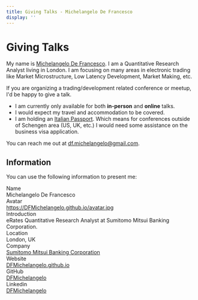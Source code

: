 ```yaml
---
title: Giving Talks - Michelangelo De Francesco
display: ''
---
```


# Giving Talks

My name is [Michelangelo De Francesco](/). I am a Quantitative Research Analyst living in London. I am focusing on many areas in electronic trading like Market Microstructure, Low Latency Development, Market Making, etc.

<!-- [Here are the talks I have given](/talks). -->

If you are organizing a trading/development related conference or meetup, I'd be happy to give a talk.

- I am currently only available for both **in-person** and **online** talks.
- I would expect my travel and accommodation to be covered.
- I am holding an [Italian Passport](https://www.passportindex.org/passport/italy/). Which means for conferences outside of Schengen area (US, UK, etc.) I would need some assistance on the business visa application.

You can reach me out at [df.michelangelo@gmail.com](mailto:df.michelangelo@gmail.com).

## Information

You can use the following information to present me:

<div grid="~ cols-[max-content_1fr] gap-1">
  <div text-right pr2 op50 font-bold>Name</div>
  <TextCopy>Michelangelo De Francesco</TextCopy>

  <div text-right pr2 op50 font-bold>Avatar</div>
  <div><a href="https://DFMichelangelo.github.io/avatar.jpg" target="_blank">https://DFMichelangelo.github.io/avatar.jpg</a></div>

  <div text-right pr2 op50 font-bold>Introduction</div>
  <TextCopy>eRates Quantitative Research Analyst at Sumitomo Mitsui Banking Corporation.</TextCopy>

  <div text-right pr2 op50 font-bold>Location</div>
  <TextCopy>London, UK</TextCopy>

  <div text-right pr2 op50 font-bold>Company</div>
  <TextCopy><a href="http://google.com/" target="_blank">Sumitomo Mitsui Banking Corporation</a></TextCopy>

  <div text-right pr2 op50 font-bold>Website</div>
  <TextCopy><a href="http://DFMichelangelo.github.io" target="_blank">DFMichelangelo.github.io</a></TextCopy>

  <div text-right pr2 op50 font-bold>GitHub</div>
  <TextCopy><a href="https://github.com/DFMichelangelo" target="_blank">DFMichelangelo</a></TextCopy>

  <div text-right pr2 op50 font-bold>Linkedin</div>
  <TextCopy><a href="https://www.linkedin.com/in/dfmichelangelo/" target="_blank">DFMichelangelo</a></TextCopy>
</div>
